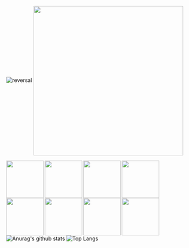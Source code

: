 
![reversal](https://capsule-render.vercel.app/api?height=200&type=waving&reversal=true&color=gradient&text=Mirim%20Sunwoo!)
<img src="https://user-images.githubusercontent.com/73941301/150528051-a2797c9e-17dc-4fda-b45d-b6b2b885c577.png" width="400" height="400" align ="center" >

<img src="https://user-images.githubusercontent.com/73941301/150642305-7b042e07-53a2-4ef3-8d47-2f73ccc45885.jpg" width="100" height="100" align = "left">
<img src="https://user-images.githubusercontent.com/73941301/150642306-717ea5c0-348b-4cd2-9a80-aa64e7dbbf86.jpg" width="100" height="100" align = "left">
<img src="https://user-images.githubusercontent.com/73941301/150642307-af98d627-9cdb-4e8c-b081-bb8438d4b48d.png" width="100" height="100" align = "left">
<img src="https://user-images.githubusercontent.com/73941301/150642308-daa1cfbf-80a0-4b29-aaf2-ae5bf46d2c70.png" width="100" height="100" align = "left">
<img src="https://user-images.githubusercontent.com/73941301/150642309-9dcde02d-3967-4939-8c6f-974031ed7f10.png" width="100" height="100" align = "left">
<img src="https://user-images.githubusercontent.com/73941301/150642310-6d6a9b3d-120a-4a05-9bed-ba1454b524a2.png" width="100" height="100" align = "left">
<img src="https://user-images.githubusercontent.com/73941301/150642313-bd84cb18-5fa1-41b6-a558-2aea8d8d3ce9.png" width="100" height="100" align = "left">
<img src="https://user-images.githubusercontent.com/73941301/150642315-2570a2c9-92cb-4e6d-8aa8-632bd21abd62.png" width="100" height="100" align = "left"><br>


![Anurag's github stats](https://github-readme-stats.vercel.app/api?username=mirimSunwoo)
![Top Langs](https://github-readme-stats.vercel.app/api/top-langs/?username=mirimSunwoo&langs_count=8&layout=compact&theme=white)

